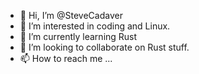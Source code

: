 - 👋 Hi, I’m @SteveCadaver
- 👀 I’m interested in coding and Linux.
- 🌱 I’m currently learning Rust
- 💞️ I’m looking to collaborate on Rust stuff.
- 📫 How to reach me ...

<!---
SteveCadaver/SteveCadaver is a ✨ special ✨ repository because its `README.md` (this file) appears on your GitHub profile.
You can click the Preview link to take a look at your changes.
--->

